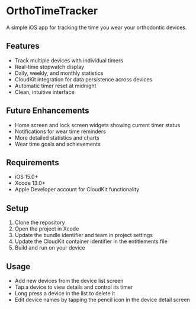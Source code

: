# OrthoTimeTracker

A simple iOS app for tracking the time you wear your orthodontic devices.

## Features

- Track multiple devices with individual timers
- Real-time stopwatch display
- Daily, weekly, and monthly statistics
- CloudKit integration for data persistence across devices
- Automatic timer reset at midnight
- Clean, intuitive interface

## Future Enhancements

- Home screen and lock screen widgets showing current timer status
- Notifications for wear time reminders
- More detailed statistics and charts
- Wear time goals and achievements

## Requirements

- iOS 15.0+
- Xcode 13.0+
- Apple Developer account for CloudKit functionality

## Setup

1. Clone the repository
2. Open the project in Xcode
3. Update the bundle identifier and team in project settings
4. Update the CloudKit container identifier in the entitlements file
5. Build and run on your device

## Usage

- Add new devices from the device list screen
- Tap a device to view details and control its timer
- Long press a device in the list to delete it
- Edit device names by tapping the pencil icon in the device detail screen
